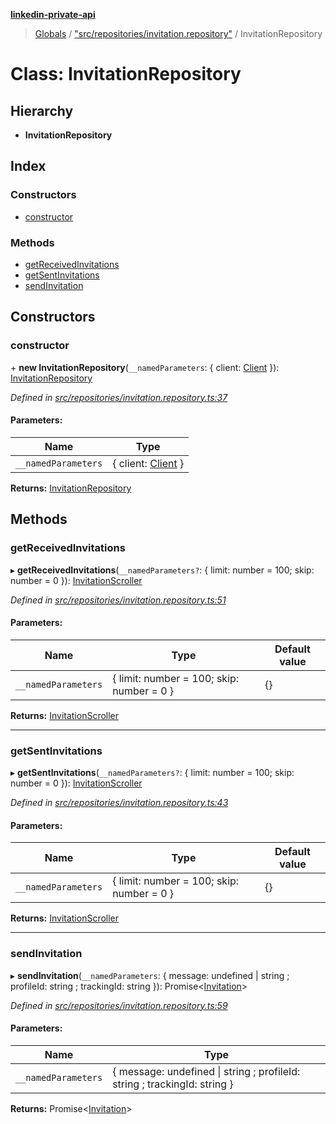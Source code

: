 **[linkedin-private-api](../README.md)**

> [Globals](../globals.md) / ["src/repositories/invitation.repository"](../modules/_src_repositories_invitation_repository_.md) / InvitationRepository

# Class: InvitationRepository

## Hierarchy

* **InvitationRepository**

## Index

### Constructors

* [constructor](_src_repositories_invitation_repository_.invitationrepository.md#constructor)

### Methods

* [getReceivedInvitations](_src_repositories_invitation_repository_.invitationrepository.md#getreceivedinvitations)
* [getSentInvitations](_src_repositories_invitation_repository_.invitationrepository.md#getsentinvitations)
* [sendInvitation](_src_repositories_invitation_repository_.invitationrepository.md#sendinvitation)

## Constructors

### constructor

\+ **new InvitationRepository**(`__namedParameters`: { client: [Client](_src_core_client_.client.md)  }): [InvitationRepository](_src_repositories_invitation_repository_.invitationrepository.md)

*Defined in [src/repositories/invitation.repository.ts:37](https://github.com/Grandmac/linkedin-private-api/blob/e3fbfd3/src/repositories/invitation.repository.ts#L37)*

#### Parameters:

Name | Type |
------ | ------ |
`__namedParameters` | { client: [Client](_src_core_client_.client.md)  } |

**Returns:** [InvitationRepository](_src_repositories_invitation_repository_.invitationrepository.md)

## Methods

### getReceivedInvitations

▸ **getReceivedInvitations**(`__namedParameters?`: { limit: number = 100; skip: number = 0 }): [InvitationScroller](_src_scrollers_invitation_scroller_.invitationscroller.md)

*Defined in [src/repositories/invitation.repository.ts:51](https://github.com/Grandmac/linkedin-private-api/blob/e3fbfd3/src/repositories/invitation.repository.ts#L51)*

#### Parameters:

Name | Type | Default value |
------ | ------ | ------ |
`__namedParameters` | { limit: number = 100; skip: number = 0 } | {} |

**Returns:** [InvitationScroller](_src_scrollers_invitation_scroller_.invitationscroller.md)

___

### getSentInvitations

▸ **getSentInvitations**(`__namedParameters?`: { limit: number = 100; skip: number = 0 }): [InvitationScroller](_src_scrollers_invitation_scroller_.invitationscroller.md)

*Defined in [src/repositories/invitation.repository.ts:43](https://github.com/Grandmac/linkedin-private-api/blob/e3fbfd3/src/repositories/invitation.repository.ts#L43)*

#### Parameters:

Name | Type | Default value |
------ | ------ | ------ |
`__namedParameters` | { limit: number = 100; skip: number = 0 } | {} |

**Returns:** [InvitationScroller](_src_scrollers_invitation_scroller_.invitationscroller.md)

___

### sendInvitation

▸ **sendInvitation**(`__namedParameters`: { message: undefined \| string ; profileId: string ; trackingId: string  }): Promise<[Invitation](../interfaces/_src_entities_invitation_entity_.invitation.md)\>

*Defined in [src/repositories/invitation.repository.ts:59](https://github.com/Grandmac/linkedin-private-api/blob/e3fbfd3/src/repositories/invitation.repository.ts#L59)*

#### Parameters:

Name | Type |
------ | ------ |
`__namedParameters` | { message: undefined \| string ; profileId: string ; trackingId: string  } |

**Returns:** Promise<[Invitation](../interfaces/_src_entities_invitation_entity_.invitation.md)\>
